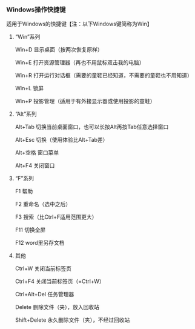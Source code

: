 ### Windows操作快捷键

适用于Windows的快捷键【注：以下Windows键简称为Win】

1. “Win”系列

    Win+D 显示桌面（按两次恢复原样）

    Win+E 打开资源管理器（再也不用鼠标双击我的电脑）

    Win+R 打开运行对话框（需要的童鞋已经知道，不需要的童鞋也不用知道）

    Win+L 锁屏

    Win+P 投影管理（适用于有外接显示器或使用投影的童鞋）

2. ”Alt”系列

    Alt+Tab 切换当前桌面窗口，也可以长按Alt再按Tab任意选择窗口

    Alt+Esc 切换（使用体验比Alt+Tab差）

    Alt+空格 窗口菜单

    Alt+F4 关闭窗口

3. “F”系列

    F1   帮助

    F2   重命名（选中之后）

    F3    搜索（比Ctrl+F适用范围更大）

    F11  切换全屏

    F12  word里另存文档

4. 其他

    Ctrl+W 关闭当前标签页

    Ctrl+F4 关闭当前标签页（=Ctrl+W）

    Ctrl+Alt+Del 任务管理器

    Delete 删除文件（夹），放入回收站

    Shift+Delete 永久删除文件（夹），不经过回收站  
